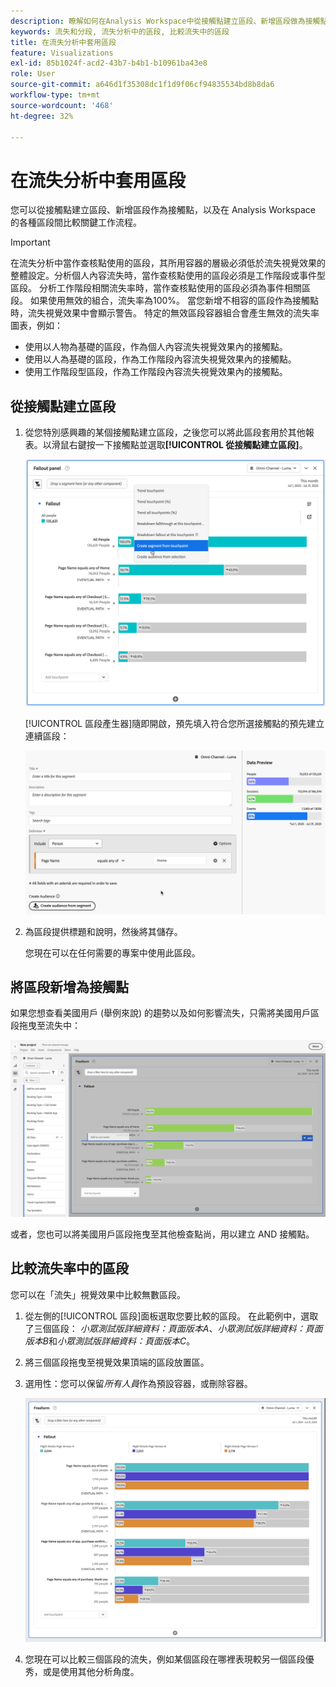 ```yaml
---
description: 瞭解如何在Analysis Workspace中從接觸點建立區段、新增區段做為接觸點，以及比較各種區段之間的關鍵工作流程。
keywords: 流失和分段, 流失分析中的區段, 比較流失中的區段
title: 在流失分析中套用區段
feature: Visualizations
exl-id: 85b1024f-acd2-43b7-b4b1-b10961ba43e8
role: User
source-git-commit: a646d1f35308dc1f1d9f06cf94835534bd8b8da6
workflow-type: tm+mt
source-wordcount: '468'
ht-degree: 32%

---
```


# 在流失分析中套用區段

您可以從接觸點建立區段、新增區段作為接觸點，以及在 Analysis Workspace 的各種區段間比較關鍵工作流程。

>[!IMPORTANT]
>
>在流失分析中當作查核點使用的區段，其所用容器的層級必須低於流失視覺效果的整體設定。分析個人內容流失時，當作查核點使用的區段必須是工作階段或事件型區段。 分析工作階段相關流失率時，當作查核點使用的區段必須為事件相關區段。 如果使用無效的組合，流失率為100%。 當您新增不相容的區段作為接觸點時，流失視覺效果中會顯示警告。 特定的無效區段容器組合會產生無效的流失率圖表，例如：
>
>* 使用以人物為基礎的區段，作為個人內容流失視覺效果內的接觸點。
>* 使用以人為基礎的區段，作為工作階段內容流失視覺效果內的接觸點。
>* 使用工作階段型區段，作為工作階段內容流失視覺效果內的接觸點。

<!-- Should we add B2B context here?
* [!BADGE B2B Edition]{type=Informative url="https://experienceleague.adobe.com/zh-hant/docs/analytics-platform/using/cja-overview/cja-b2b/cja-b2b-edition" newtab=true tooltip="Customer Journey Analytics B2B Edition"} Usimg a B2B container based segment as a touchpoint inside a non-container based context Fallout visualization.
* -->

## 從接觸點建立區段

1. 從您特別感興趣的某個接觸點建立區段，之後您可以將此區段套用於其他報表。以滑鼠右鍵按一下接觸點並選取&#x200B;**[!UICONTROL 從接觸點建立區段]**。

   ![反白顯示「從接觸點建立區段」的「接觸點」下拉式功能表。](assets/fallout-createsegment.png)

   [!UICONTROL 區段產生器]隨即開啟，預先填入符合您所選接觸點的預先建立連續區段：

   ![區段產生器會顯示預先填入和預先建立的循序區段。](assets/fallout-definesegment.png)

1. 為區段提供標題和說明，然後將其儲存。

   您現在可以在任何需要的專案中使用此區段。

## 將區段新增為接觸點

如果您想查看美國用戶 (舉例來說) 的趨勢以及如何影響流失，只需將美國用戶區段拖曳至流失中：

![已選取並反白顯示美國使用者區段，以拖曳至流失中。](assets/fallout-addfilter.png)

或者，您也可以將美國用戶區段拖曳至其他檢查點尚，用以建立 AND 接觸點。

## 比較流失率中的區段

您可以在「流失」視覺效果中比較無數區段。

1. 從左側的[!UICONTROL 區段]面板選取您要比較的區段。 在此範例中，選取了三個區段： *小眾測試版詳細資料：頁面版本A*、*小眾測試版詳細資料：頁面版本B*&#x200B;和&#x200B;*小眾測試版詳細資料：頁面版本C*。
1. 將三個區段拖曳至視覺效果頂端的區段放置區。


1. 選用性：您可以保留&#x200B;*所有人員*&#x200B;作為預設容器，或刪除容器。

   ![在上一步中拖曳的「流失」顯示「所有造訪」以及兩個區段。](assets/fallout-multiplefilters.png)

1. 您現在可以比較三個區段的流失，例如某個區段在哪裡表現較另一個區段優秀，或是使用其他分析角度。

